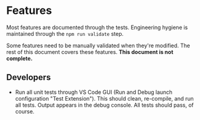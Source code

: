 # Features

Most features are documented through the tests. Engineering hygiene is maintained through the `npm run validate` step.

Some features need to be manually validated when they're modified. The rest of this document covers these features. **This document is not complete.**

## Developers

-   Run all unit tests through VS Code GUI (Run and Debug launch configuration "Test Extension"). This should clean, re-compile, and run all tests. Output appears in the debug console. All tests should pass, of course.
